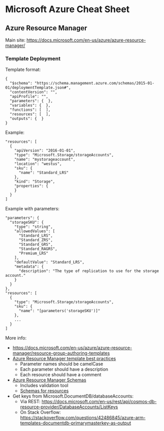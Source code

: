 # Microsoft Azure Cheat Sheet



## Azure Resource Manager
Main site: https://docs.microsoft.com/en-us/azure/azure-resource-manager/


### Template Deployment

Template format:

    {
      "$schema": "https://schema.management.azure.com/schemas/2015-01-01/deploymentTemplate.json#",
      "contentVersion": "",
      "apiProfile": "",
      "parameters": {  },
      "variables": {  },
      "functions": [  ],
      "resources": [  ],
      "outputs": {  }
    }

Example:

    "resources": [
      {
        "apiVersion": "2016-01-01",
        "type": "Microsoft.Storage/storageAccounts",
        "name": "mystorageaccount",
        "location": "westus",
        "sku": {
          "name": "Standard_LRS"
        },
        "kind": "Storage",
        "properties": {
        }
      }
    ]

Example with parameters:

    "parameters": {
      "storageSKU": {
        "type": "string",
        "allowedValues": [
          "Standard_LRS",
          "Standard_ZRS",
          "Standard_GRS",
          "Standard_RAGRS",
          "Premium_LRS"
        ],
        "defaultValue": "Standard_LRS",
        "metadata": {
          "description": "The type of replication to use for the storage account."
        }
      }   
    },
    "resources": [
      {
        "type": "Microsoft.Storage/storageAccounts",
        "sku": {
          "name": "[parameters('storageSKU')]"
        },
        ...
      }
    ]

More info:
- https://docs.microsoft.com/en-us/azure/azure-resource-manager/resource-group-authoring-templates
- [Azure Resource Manager template best practices](https://docs.microsoft.com/en-us/azure/azure-resource-manager/template-best-practices)
    - Parameter names should be camelCase
    - Each parameter should have a description
    - Each resource should have a comment
- [Azure Resource Manager Schemas](https://github.com/Azure/azure-resource-manager-schemas)
    - Includes validation tool
    - [Schemas for resources](https://docs.microsoft.com/en-us/azure/templates/)
- Get keys from Microsoft.DocumentDB/databaseAccounts:
    - Via REST: https://docs.microsoft.com/en-us/rest/api/cosmos-db-resource-provider/DatabaseAccounts/ListKeys
    - On Stack Overflow: https://stackoverflow.com/questions/42486845/azure-arm-templates-documentdb-primarymasterkey-as-output





